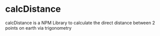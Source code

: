 # calcDistance
calcDistance is a NPM Library to calculate the direct distance between 2 points on earth via trigonometry

